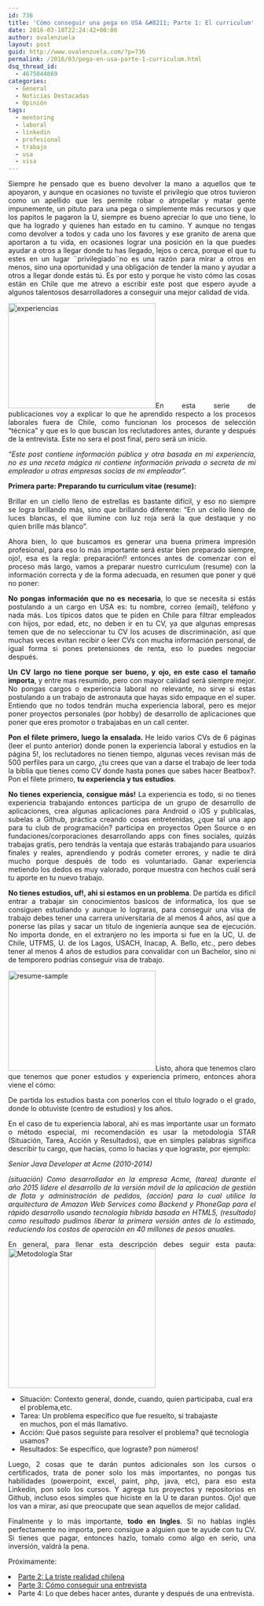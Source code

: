 ```yaml
---
id: 736
title: 'Cómo conseguir una pega en USA &#8211; Parte 1: El curriculum'
date: 2016-03-18T22:24:42+00:00
author: ovalenzuela
layout: post
guid: http://www.ovalenzuela.com/?p=736
permalink: /2016/03/pega-en-usa-parte-1-curriculum.html
dsq_thread_id:
  - 4675044869
categories:
  - General
  - Noticias Destacadas
  - Opinión
tags:
  - mentoring
  - laboral
  - linkedin
  - profesional
  - trabajo
  - usa
  - visa
---
```

<p style="text-align: justify;">
  Siempre he pensado que es bueno devolver la mano a aquellos que te apoyaron, y aunque en ocasiones no tuviste el privilegio que otros tuvieron como un apellido que les permite robar o atropellar y matar gente impunemente, un pituto para una pega o simplemente más recursos y que los papitos le pagaron la U, siempre es bueno apreciar lo que uno tiene, lo que ha logrado y quienes han estado en tu camino. Y aunque no tengas como devolver a todos y cada uno los favores y ese granito de arena que aportaron a tu vida, en ocasiones lograr una posición en la que puedes ayudar a otros a llegar donde tu has llegado, lejos o cerca, porque el que tu estes en un lugar ¨privilegiado¨no es una razón para mirar a otros en menos, sino una oportunidad y una obligación de tender la mano y ayudar a otros a llegar donde estás tú. Es por esto y porque he visto cómo las cosas están en Chile que me atrevo a escribir este post que espero ayude a algunos talentosos desarrolladores a conseguir una mejor calidad de vida.
</p>

<p style="text-align: justify;">
  <img class="size-medium wp-image-747 alignleft" src="http://www.ovalenzuela.com/wp-content/images/posts/wpold/experiencias.png" alt="experiencias" width="300" height="214" sizes="(max-width: 300px) 100vw, 300px" />En esta serie de publicaciones voy a explicar lo que he aprendido respecto a los procesos laborales fuera de Chile, como funcionan los procesos de selección &#8220;técnica&#8221; y que es lo que buscan los reclutadores antes, durante y después de la entrevista. Este no sera el post final, pero será un inicio.
</p>

<p style="text-align: justify;">
  <em>&#8220;Este post contiene información pública y otra basada en mi experiencia, no es una receta mágica ni contiene información privada o secreta de mi empleador u otras empresas socias de mi empleador&#8221;.</em>
</p>

**Primera parte: Preparando tu curriculum vitae (resume):**

<p style="text-align: justify;">
  Brillar en un ciello lleno de estrellas es bastante difícil, y eso no siempre se logra brillando más, sino que brillando diferente: &#8220;En un ciello lleno de luces blancas, el que ilumine con luz roja será la que destaque y no quien brille más blanco&#8221;.
</p>

<p style="text-align: justify;">
  Ahora bien, lo que buscamos es generar una buena primera impresión profesional, para eso lo más importante será estar bien preparado siempre, ojo!, esa es la regla: preparación!! entonces antes de comenzar con el proceso más largo, vamos a preparar nuestro curriculum (resume) con la información correcta y de la forma adecuada, en resumen que poner y qué no poner:
</p>

<p style="text-align: justify;">
  <strong>No pongas información que no es necesaria</strong>, lo que se necesita si estás postulando a un cargo en USA es: tu nombre, correo (email), teléfono y nada más. Los típicos datos que te piden en Chile para filtrar empleados con hijos, por edad, etc, no deben ir en tu CV, ya que algunas empresas temen que de no seleccionar tu CV los acuses de discriminación, así que muchas veces evitan recibir o leer CVs con mucha información personal, de igual forma si pones pretensiones de renta, eso lo puedes negociar después.
</p>

<p style="text-align: justify;">
  <strong>Un CV largo no tiene porque ser bueno, y ojo, en este caso el tamaño importa</strong>, y entre mas resumido, pero con mayor calidad será siempre mejor. No pongas cargos o experiencia laboral no relevante, no sirve si estas postulando a un trabajo de astronauta que hayas sido empaque en el super. Entiendo que no todos tendrán mucha experiencia laboral, pero es mejor poner proyectos personales (por hobby) de desarrollo de aplicaciones que poner que eres promotor o trabajabas en un call center.
</p>

<p style="text-align: justify;">
  <strong>Pon el filete primero, luego la ensalada. </strong>He leido varios CVs de 6 páginas (leer el punto anterior) donde ponen la experiencia laboral y estudios en la página 5!, los reclutadores no tienen tiempo, algunas veces revisan más de 500 perfiles para un cargo, ¿tu crees que van a darse el trabajo de leer toda la biblia que tienes como CV donde hasta pones que sabes hacer Beatbox?. Pon el filete primero, <strong>tu experiencia y tus estudios</strong>.
</p>

<p style="text-align: justify;">
  <strong>No tienes experiencia, consigue más!</strong> La experiencia es todo, si no tienes experiencia trabajando entonces participa de un grupo de desarrollo de aplicaciones, crea algunas aplicaciones para Android o iOS y publicalas, subelas a Github, práctica creando cosas entretenidas, ¿que tal una app para tu club de programación? participa en proyectos Open Source o en fundaciones/corporaciones desarrollando apps con fines sociales, quizás trabajas gratis, pero tendrás la ventaja que estarás trabajando para usuarios finales y reales, aprendiendo y podrás cometer errores, y nadie te dirá mucho porque después de todo es voluntariado. Ganar experiencia metiendo los dedos es muy valorado, porque muestra con hechos cuál será tu aporte en tu nuevo trabajo.
</p>

<p style="text-align: justify;">
  <strong>No tienes estudios, uf!, ahi si estamos en un problema</strong>. De partida es dificil entrar a trabajar sin conocimientos basicos de informatica, los que se consiguen estudiando y aunque lo lograras, para conseguir una visa de trabajo debes tener una carrera universitaria de al menos 4 años, así que a ponerse las pilas y sacar un título de ingeniería aunque sea de ejecución. No importa donde, en el extranjero no les importa si fue en la UC, U. de Chile, UTFMS, U. de los Lagos, USACH, Inacap, A. Bello, etc., pero debes tener al menos 4 años de estudios para convalidar con un Bachelor, sino ni de temporero podrías conseguir visa de trabajo.
</p>

<p style="text-align: justify;">
  <img class="size-medium wp-image-744 alignleft" src="http://www.ovalenzuela.com/images/posts/wpold/resume-sample.jpeg" alt="resume-sample" width="300" height="204" sizes="(max-width: 300px) 100vw, 300px" />Listo, ahora que tenemos claro que tenemos que poner estudios y experiencia primero, entonces ahora viene el cómo:
</p>

<p style="text-align: justify;">
  De partida los estudios basta con ponerlos con el título logrado o el grado, donde lo obtuviste (centro de estudios) y los años.
</p>

<p style="text-align: justify;">
  En el caso de tu experiencia laboral, ahi es mas importante usar un formato o método especial, mi recomendación es usar la metodología STAR (Situación, Tarea, Acción y Resultados), que en simples palabras significa describir tu cargo, que hacías, como lo hacías y que lograste, por ejemplo:
</p>

<p style="text-align: justify;">
  <em>Senior Java Developer at Acme (2010-2014)</em>
</p>

<p style="text-align: justify;">
  <em>(situación) Como desarrollador en la empresa Acme, (tarea) durante el año 2015 lidere el desarrollo de la versión móvil de la aplicación de gestión de flota y administración de pedidos, (acción) para lo cual utilice la arquitectura de Amazon Web Services como Backend y PhoneGap para el rápido desarrollo usando tecnología híbrida basada en HTML5, (resultado) como resultado pudimos liberar la primera versión antes de lo estimado, reduciendo los costos de operación en 40 millones de pesos anuales.</em>
</p>

<p style="text-align: justify;">
  En general, para llenar esta descripción debes seguir esta pauta:<img class="size-medium wp-image-742 alignright" src="http://www.ovalenzuela.com/images/posts/wpold/star.jpeg" alt="Metodología Star" width="300" height="284" sizes="(max-width: 300px) 100vw, 300px" />
</p>

  * Situación: Contexto general, donde, cuando, quien participaba, cual era el problema,etc.
  * Tarea: Un problema específico que fue resuelto, si trabajaste en muchos, pon el más llamativo.
  * Acción: Qué pasos seguiste para resolver el problema? qué tecnología usamos?
  * Resultados: Se específico, que lograste? pon números!

<p style="text-align: justify;">
  Luego, 2 cosas que te darán puntos adicionales son los cursos o certificados, trata de poner solo los más importantes, no pongas tus habilidades (powerpoint, excel, paint, php, java, etc), para eso esta Linkedin, pon solo los cursos. Y agrega tus proyectos y repositorios en Github, incluso esos simples que hiciste en la U te daran puntos. Ojo! que los van a mirar, asi que preocupate que sean aquellos de mejor calidad.
</p>

<p style="text-align: justify;">
  Finalmente y lo más importante, <strong>todo en Ingles</strong>. Si no hablas inglés perfectamente no importa, pero consigue a alguien que te ayude con tu CV. Si tienes que pagar, entonces hazlo, tomalo como algo en serio, una inversión, valdrá la pena.
</p>

<p style="text-align: justify;">
  Próximamente:
</p>

<li style="text-align: justify;">
  <a href="/2016/12/pega-en-usa-parte-2-triste-realidad-chilena.html">Parte 2: La triste realidad chilena</a>
</li>
<li style="text-align: justify;">
  <a href="/2017/04/pega-en-usa-parte-3-entrevista.html">Parte 3: Cómo conseguir una entrevista</a>
</li>
<li style="text-align: justify;">
  Parte 4: Lo que debes hacer antes, durante y después de una entrevista.
</li>
